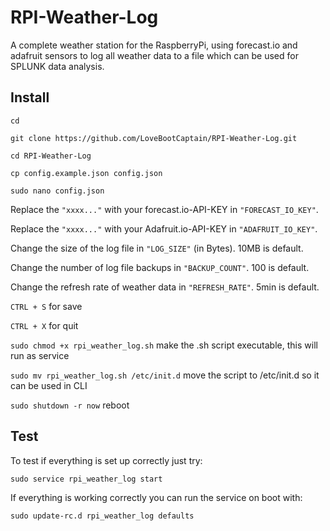 # RPI-Weather-Log
A complete weather station for the RaspberryPi, using forecast.io and adafruit sensors to log all weather data to a file which can be used for SPLUNK data analysis.

## Install

`cd`

`git clone https://github.com/LoveBootCaptain/RPI-Weather-Log.git`

`cd RPI-Weather-Log`

`cp config.example.json config.json`

`sudo nano config.json`

Replace the `"xxxx..."` with your forecast.io-API-KEY in `"FORECAST_IO_KEY"`.

Replace the `"xxxx..."` with your Adafruit.io-API-KEY in `"ADAFRUIT_IO_KEY"`.

Change the size of the log file in `"LOG_SIZE"` (in Bytes). 10MB is default.

Change the number of log file backups in `"BACKUP_COUNT"`. 100 is default.

Change the refresh rate of weather data in `"REFRESH_RATE"`. 5min is default.

`CTRL + S` for save

`CTRL + X` for quit

`sudo chmod +x rpi_weather_log.sh` make the .sh script executable, this will run as service

`sudo mv rpi_weather_log.sh /etc/init.d` move the script to /etc/init.d so it can be used in CLI

`sudo shutdown -r now` reboot

## Test

To test if everything is set up correctly just try:

`sudo service rpi_weather_log start`

If everything is working correctly you can run the service on boot with:

`sudo update-rc.d rpi_weather_log defaults`